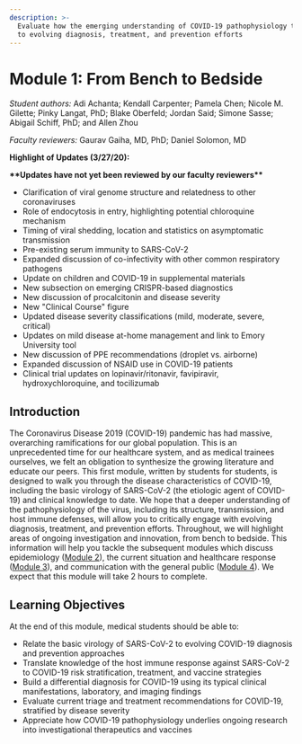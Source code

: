 ```yaml
---
description: >-
  Evaluate how the emerging understanding of COVID-19 pathophysiology translates
  to evolving diagnosis, treatment, and prevention efforts
---
```


# Module 1: From Bench to Bedside

_Student authors:_ Adi Achanta; Kendall Carpenter; Pamela Chen; Nicole M. Gilette; Pinky Langat, PhD; Blake Oberfeld; Jordan Said; Simone Sasse; Abigail Schiff, PhD; and Allen Zhou

_Faculty reviewers:_ Gaurav Gaiha, MD, PhD; Daniel Solomon, MD

**Highlight of Updates \(3/27/20\):**

**\*\*Updates have not yet been reviewed by our faculty reviewers\*\***

* Clarification of viral genome structure and relatedness to other coronaviruses
* Role of endocytosis in entry, highlighting potential chloroquine mechanism
* Timing of viral shedding, location and statistics on asymptomatic transmission
* Pre-existing serum immunity to SARS-CoV-2
* Expanded discussion of co-infectivity with other common respiratory pathogens
* Update on children and COVID-19 in supplemental materials
* New subsection on emerging CRISPR-based diagnostics
* New discussion of procalcitonin and disease severity
* New "Clinical Course" figure
* Updated disease severity classifications \(mild, moderate, severe, critical\)
* Updates on mild disease at-home management and link to Emory University tool
* New discussion of PPE recommendations \(droplet vs. airborne\)
* Expanded discussion of NSAID use in COVID-19 patients
* Clinical trial updates on lopinavir/ritonavir, favipiravir, hydroxychloroquine, and tocilizumab

## Introduction

The Coronavirus Disease 2019 \(COVID-19\) pandemic has had massive, overarching ramifications for our global population. This is an unprecedented time for our healthcare system, and as medical trainees ourselves, we felt an obligation to synthesize the growing literature and educate our peers. This first module, written by students for students, is designed to walk you through the disease characteristics of COVID-19, including the basic virology of SARS-CoV-2 \(the etiologic agent of COVID-19\) and clinical knowledge to date. We hope that a deeper understanding of the pathophysiology of the virus, including its structure, transmission, and host immune defenses, will allow you to critically engage with evolving diagnosis, treatment, and prevention efforts. Throughout, we will highlight areas of ongoing investigation and innovation, from bench to bedside. This information will help you tackle the subsequent modules which discuss epidemiology \([Module 2](https://futuremdvscovid.gitbook.io/covid19-curriculum/module-2-epidemiology-principles)\), the current situation and healthcare response \([Module 3](https://futuremdvscovid.gitbook.io/covid19-curriculum/module-3-current-situation-and-healthcare-response)\), and communication with the general public \([Module 4](https://futuremdvscovid.gitbook.io/covid19-curriculum/module-4-communicating-information-about-covid-19)\). We expect that this module will take 2 hours to complete.

## Learning Objectives

At the end of this module, medical students should be able to:

* Relate the basic virology of SARS-CoV-2 to evolving COVID-19 diagnosis and prevention approaches
* Translate knowledge of the host immune response against SARS-CoV-2 to COVID-19 risk stratification, treatment, and vaccine strategies
* Build a differential diagnosis for COVID-19 using its typical clinical manifestations, laboratory, and imaging findings 
* Evaluate current triage and treatment recommendations for COVID-19, stratified by disease severity
* Appreciate how COVID-19 pathophysiology underlies ongoing research into investigational therapeutics and vaccines



